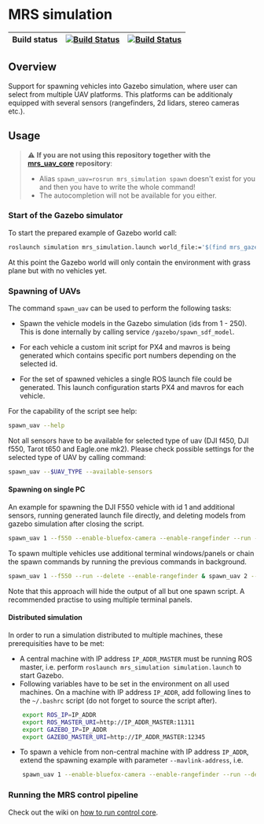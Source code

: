 # MRS simulation
 
| Build status | [![Build Status](https://github.com/ctu-mrs/mrs_simulation/workflows/Melodic/badge.svg)](https://github.com/ctu-mrs/mrs_simulation/actions) | [![Build Status](https://github.com/ctu-mrs/mrs_simulation/workflows/Noetic/badge.svg)](https://github.com/ctu-mrs/mrs_simulation/actions) |
|--------------|---------------------------------------------------------------------------------------------------------------------------------------------|--------------------------------------------------------------------------------------------------------------------------------------------|
 
## Overview
Support for spawning vehicles into Gazebo simulation, where user can select from multiple UAV platforms. 
This platforms can be additionaly equipped with several sensors (rangefinders, 2d lidars, stereo cameras etc.).

## Usage

> :warning: **If you are not using this repository together with the [mrs_uav_core](https://github.com/ctu-mrs/uav_core) repository**: 
>
> * Alias `spawn_uav=rosrun mrs_simulation spawn` doesn't exist for you and then you have to write the whole command!
> * The autocompletion will not be available for you either.

### Start of the Gazebo simulator

To start the prepared example of Gazebo world call:

```bash
roslaunch simulation mrs_simulation.launch world_file:='$(find mrs_gazebo_common)/worlds/grass_plane.world' gui:=true
```

At this point the Gazebo world will only contain the environment with grass plane but with no vehicles yet.

### Spawning of UAVs 
The command `spawn_uav` can be used to perform the following tasks:

* Spawn the vehicle models in the Gazebo simulation (ids from 1 - 250). This is done internally by calling service `/gazebo/spawn_sdf_model`.
  
* For each vehicle a custom init script for PX4 and mavros is being generated which contains specific port numbers depending on the selected id.

* For the set of spawned vehicles a single ROS launch file could be generated.
  This launch configuration starts PX4 and mavros for each vehicle.

For the capability of the script see help:

```bash
spawn_uav --help
```

Not all sensors have to be available for selected type of uav (DJI f450, DJI f550, Tarot t650 and Eagle.one mk2). Please check possible settings for
the selected type of UAV by calling command: 

```bash
spawn_uav --$UAV_TYPE --available-sensors
```

#### Spawning on single PC

An example for spawning the DJI F550 vehicle with id 1 and additional sensors, running generated launch file directly, and deleting models from gazebo simulation after closing the script.

```bash
spawn_uav 1 --f550 --enable-bluefox-camera --enable-rangefinder --run --delete
```

To spawn multiple vehicles use additional terminal windows/panels or chain the spawn commands by running the previous commands in background.

```bash
spawn_uav 1 --f550 --run --delete --enable-rangefinder & spawn_uav 2 --f550 --run --delete --enable-rangefinder && fg
```

Note that this approach will hide the output of all but one spawn script. A recommended practise to using multiple terminal panels.

#### Distributed simulation
In order to run a simulation distributed to multiple machines, these prerequisities have to be met:
* A central machine with IP address `IP_ADDR_MASTER` must be running ROS master, i.e. perform `roslaunch mrs_simulation simulation.launch` to start Gazebo.
* Following variables have to be set in the environment on all used machines. On a machine with IP address `IP_ADDR`, add following lines to the `~/.bashrc` script (do not forget to source the script after).

```bash
    export ROS_IP=IP_ADDR
    export ROS_MASTER_URI=http://IP_ADDR_MASTER:11311
    export GAZEBO_IP=IP_ADDR
    export GAZEBO_MASTER_URI=http://IP_ADDR_MASTER:12345
```

* To spawn a vehicle from non-central machine with IP address `IP_ADDR`, extend the spawning example with parameter `--mavlink-address`, i.e.

```bash
    spawn_uav 1 --enable-bluefox-camera --enable-rangefinder --run --delete --mavlink-address IP_ADDR
```

### Running the MRS control pipeline
Check out the wiki on [how to run control core](https://ctu-mrs.github.io/docs/simulation/howto.html#3-run-the-control-core).

